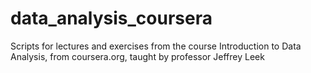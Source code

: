 data_analysis_coursera
======================

Scripts for lectures and exercises from the course Introduction to Data Analysis, from coursera.org, taught by professor Jeffrey Leek